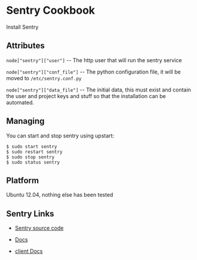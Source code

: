# Sentry Cookbook

Install Sentry

## Attributes

`node["sentry"]["user"]` -- The http user that will run the sentry service

`node["sentry"]["conf_file"]` -- The python configuration file, it will be moved to `/etc/sentry.conf.py`

`node["sentry"]["data_file"]` -- The initial data, this must exist and contain the user and project keys and stuff so that the installation can be automated.

## Managing

You can start and stop sentry using upstart:

    $ sudo start sentry
    $ sudo restart sentry
    $ sudo stop sentry
    $ sudo status sentry

## Platform

Ubuntu 12.04, nothing else has been tested

## Sentry Links

* [Sentry source code](https://github.com/getsentry/sentry)

* [Docs](http://sentry.readthedocs.org/en/latest/index.html)

* [client Docs](http://raven.readthedocs.org/en/latest/index.html)

